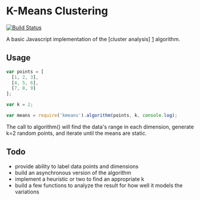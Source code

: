 K-Means Clustering
==================
[![Build Status](https://travis-ci.org/jbeuckm/K-Means.png)](https://travis-ci.org/jbeuckm/K-Means)

A basic Javascript implementation of the [cluster analysis] [1] algorithm.

  [1]: http://en.wikipedia.org/wiki/K-means_clustering "wikipedia article"

Usage
-----
```javascript
var points = [
  [1, 2, 3],
  [4, 5, 6],
  [7, 8, 9]
];

var k = 2;

var means = require('kmeans').algorithm(points, k, console.log);
```

The call to algorithm() will find the data's range in each dimension, generate k=2 random points, and iterate until the means are static.

Todo
----

* provide ability to label data points and dimensions
* build an asynchronous version of the algorithm
* implement a heuristic or two to find an appropriate k
* build a few functions to analyze the result for how well it models the variations
